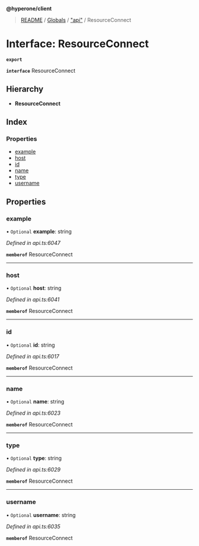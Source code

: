 **@hyperone/client**

> [README](../README.md) / [Globals](../globals.md) / ["api"](../modules/_api_.md) / ResourceConnect

# Interface: ResourceConnect

**`export`** 

**`interface`** ResourceConnect

## Hierarchy

* **ResourceConnect**

## Index

### Properties

* [example](_api_.resourceconnect.md#example)
* [host](_api_.resourceconnect.md#host)
* [id](_api_.resourceconnect.md#id)
* [name](_api_.resourceconnect.md#name)
* [type](_api_.resourceconnect.md#type)
* [username](_api_.resourceconnect.md#username)

## Properties

### example

• `Optional` **example**: string

*Defined in api.ts:6047*

**`memberof`** ResourceConnect

___

### host

• `Optional` **host**: string

*Defined in api.ts:6041*

**`memberof`** ResourceConnect

___

### id

• `Optional` **id**: string

*Defined in api.ts:6017*

**`memberof`** ResourceConnect

___

### name

• `Optional` **name**: string

*Defined in api.ts:6023*

**`memberof`** ResourceConnect

___

### type

• `Optional` **type**: string

*Defined in api.ts:6029*

**`memberof`** ResourceConnect

___

### username

• `Optional` **username**: string

*Defined in api.ts:6035*

**`memberof`** ResourceConnect

